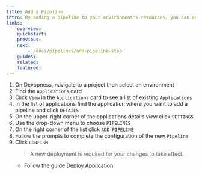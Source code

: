 ```yaml
---
title: Add a Pipeline
intro: By adding a pipeline to your environment's resources, you can automate their deployment by using customized pipeline steps.
links:
    overview:
    quickstart:
    previous:
    next:
        - /docs/pipelines/add-pipeline-step
    guides:
    related:
    featured:
---
```



1. On Devopness, navigate to a project then select an environment
1. Find the `Applications` card
1. Click `View` in the `Applications` card to see a list of existing `Applications`
1. In the list of applications find the application where you want to add a pipeline and click `DETAILS`
1. On the upper-right corner of the applications details view click `SETTINGS`
1. Use the drop-down menu to choose `PIPELINES`
1. On the right corner of the list click `ADD PIPELINE`
1. Follow the prompts to complete the configuration of the new `Pipeline`
1. Click `CONFIRM`
    > A new deployment is required for your changes to take effect.
      - Follow the guide [Deploy Application](/docs/applications/deploy-application/)
